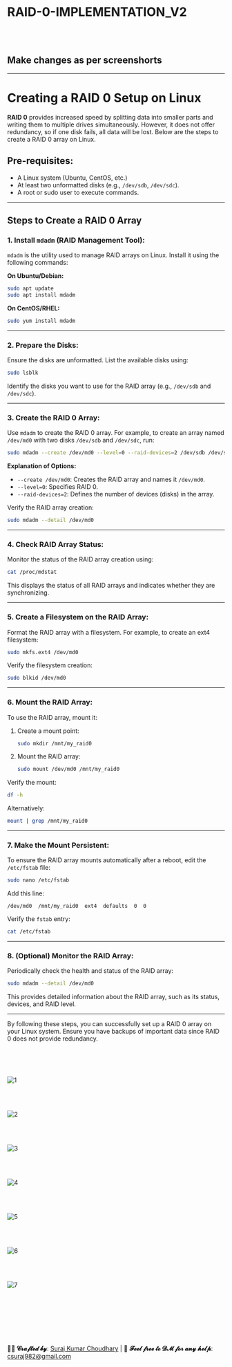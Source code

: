 # RAID-0-IMPLEMENTATION_V2

<br>


<br>




##       Make changes  as  per   screenshorts            

---

# Creating a RAID 0 Setup on Linux  

**RAID 0** provides increased speed by splitting data into smaller parts and writing them to multiple drives simultaneously. However, it does not offer redundancy, so if one disk fails, all data will be lost. Below are the steps to create a RAID 0 array on Linux.  

## Pre-requisites:  
- A Linux system (Ubuntu, CentOS, etc.)  
- At least two unformatted disks (e.g., `/dev/sdb`, `/dev/sdc`).  
- A root or sudo user to execute commands.  

---

## Steps to Create a RAID 0 Array  

### 1. Install `mdadm` (RAID Management Tool):  
`mdadm` is the utility used to manage RAID arrays on Linux. Install it using the following commands:  

**On Ubuntu/Debian:**  
```bash
sudo apt update  
sudo apt install mdadm  
```  

**On CentOS/RHEL:**  
```bash
sudo yum install mdadm  
```  

---

### 2. Prepare the Disks:  
Ensure the disks are unformatted. List the available disks using:  
```bash
sudo lsblk  
```  

Identify the disks you want to use for the RAID array (e.g., `/dev/sdb` and `/dev/sdc`).  

---

### 3. Create the RAID 0 Array:  
Use `mdadm` to create the RAID 0 array. For example, to create an array named `/dev/md0` with two disks `/dev/sdb` and `/dev/sdc`, run:  
```bash
sudo mdadm --create /dev/md0 --level=0 --raid-devices=2 /dev/sdb /dev/sdc  
```  

**Explanation of Options:**  
- `--create /dev/md0`: Creates the RAID array and names it `/dev/md0`.  
- `--level=0`: Specifies RAID 0.  
- `--raid-devices=2`: Defines the number of devices (disks) in the array.  

Verify the RAID array creation:  
```bash
sudo mdadm --detail /dev/md0  
```  

---

### 4. Check RAID Array Status:  
Monitor the status of the RAID array creation using:  
```bash
cat /proc/mdstat  
```  

This displays the status of all RAID arrays and indicates whether they are synchronizing.  

---

### 5. Create a Filesystem on the RAID Array:  
Format the RAID array with a filesystem. For example, to create an ext4 filesystem:  
```bash
sudo mkfs.ext4 /dev/md0  
```  

Verify the filesystem creation:  
```bash
sudo blkid /dev/md0  
```  

---

### 6. Mount the RAID Array:  
To use the RAID array, mount it:  

1. Create a mount point:  
   ```bash
   sudo mkdir /mnt/my_raid0  
   ```  

2. Mount the RAID array:  
   ```bash
   sudo mount /dev/md0 /mnt/my_raid0  
   ```  

Verify the mount:  
```bash
df -h  
```  

Alternatively:  
```bash
mount | grep /mnt/my_raid0  
```  

---

### 7. Make the Mount Persistent:  
To ensure the RAID array mounts automatically after a reboot, edit the `/etc/fstab` file:  
```bash
sudo nano /etc/fstab  
```  

Add this line:  
```
/dev/md0  /mnt/my_raid0  ext4  defaults  0  0  
```  

Verify the `fstab` entry:  
```bash
cat /etc/fstab  
```  

---

### 8. (Optional) Monitor the RAID Array:  
Periodically check the health and status of the RAID array:  
```bash
sudo mdadm --detail /dev/md0  
```  

This provides detailed information about the RAID array, such as its status, devices, and RAID level.  

--- 

By following these steps, you can successfully set up a RAID 0 array on your Linux system. Ensure you have backups of important data since RAID 0 does not provide redundancy.  
































<br>


<br>





















<br>


![1](https://github.com/user-attachments/assets/22f5611f-477e-44a8-b0e2-fb719c957c63)

<br>







<br>



![2](https://github.com/user-attachments/assets/2422f2c2-69e3-44ee-a0a3-43bffdd0f896)

<br>







<br>



![3](https://github.com/user-attachments/assets/3d67f5c5-1d53-4d55-ace9-362827c77572)


<br>







<br>




![4](https://github.com/user-attachments/assets/1d455bd2-41d7-4051-b184-86d837261b1c)


<br>





<br>





![5](https://github.com/user-attachments/assets/fe45e993-0375-4603-9cf8-6a3dd0ff2c6e)






<br>




<br>


![6](https://github.com/user-attachments/assets/5aac779e-328d-4e7a-8bcd-f2356c92d80d)






<br>




<br>



![7](https://github.com/user-attachments/assets/18288c74-2c60-404d-b2ee-c7f717662267)



<br>
<br>











<br>
<br>
<br>
<br>



**👨‍💻 𝓒𝓻𝓪𝓯𝓽𝓮𝓭 𝓫𝔂**: [Suraj Kumar Choudhary](https://github.com/Surajkumar4-source) | 📩 **𝓕𝓮𝓮𝓵 𝓯𝓻𝓮𝓮 𝓽𝓸 𝓓𝓜 𝓯𝓸𝓻 𝓪𝓷𝔂 𝓱𝓮𝓵𝓹**: [csuraj982@gmail.com](mailto:csuraj982@gmail.com)





<br>

